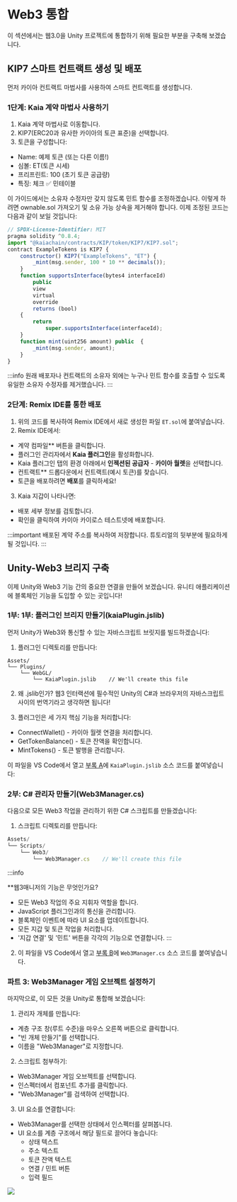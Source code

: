 # Web3 통합

이 섹션에서는 웹3.0을 Unity 프로젝트에 통합하기 위해 필요한 부분을 구축해 보겠습니다.

## KIP7 스마트 컨트랙트 생성 및 배포

먼저 카이아 컨트랙트 마법사를 사용하여 스마트 컨트랙트를 생성합니다.

### 1단계: Kaia 계약 마법사 사용하기

1. Kaia 계약 마법사로 이동합니다.
2. KIP7(ERC20과 유사한 카이아의 토큰 표준)을 선택합니다.
3. 토큰을 구성합니다:
  - Name: 예제 토큰 (또는 다른 이름!)
  - 심볼: ET(토큰 시세)
  - 프리프린트: 100 (초기 토큰 공급량)
  - 특징: 체크 ✅ 민테이블

이 가이드에서는 소유자 수정자만 갖지 않도록 민트 함수를 조정하겠습니다. 이렇게 하려면 ownable.sol 가져오기 및 소유 가능 상속을 제거해야 합니다. 이제 조정된 코드는 다음과 같이 보일 것입니다:

```js
// SPDX-License-Identifier: MIT
pragma solidity ^0.8.4;
import "@kaiachain/contracts/KIP/token/KIP7/KIP7.sol";
contract ExampleTokens is KIP7 {
    constructor() KIP7("ExampleTokens", "ET") {
        _mint(msg.sender, 100 * 10 ** decimals());
    }
    function supportsInterface(bytes4 interfaceId)
        public
        view
        virtual
        override
        returns (bool)
    {
        return
            super.supportsInterface(interfaceId);
    }
    function mint(uint256 amount) public  {
        _mint(msg.sender, amount);
    }
}
```

:::info
원래 배포자나 컨트랙트의 소유자 외에는 누구나 민트 함수를 호출할 수 있도록 유일한 소유자 수정자를 제거했습니다.
:::

### 2단계: Remix IDE를 통한 배포

1. 위의 코드를 복사하여 Remix IDE에서 새로 생성한 파일 `ET.sol`에 붙여넣습니다.
2. Remix IDE에서:
  - 계약 컴파일\*\* 버튼을 클릭합니다.
  - 플러그인 관리자에서 **Kaia 플러그인**을 활성화합니다.
  - Kaia 플러그인 탭의 환경 아래에서 **인젝션된 공급자** - **카이아 월렛**을 선택합니다.
  - 컨트랙트\*\* 드롭다운에서 컨트랙트(예시 토큰)를 찾습니다.
  - 토큰을 배포하려면 **배포**를 클릭하세요!
3. Kaia 지갑이 나타나면:
  - 배포 세부 정보를 검토합니다.
  - 확인을 클릭하여 카이아 카이로스 테스트넷에 배포합니다.

:::important
배포된 계약 주소를 복사하여 저장합니다. 튜토리얼의 뒷부분에 필요하게 될 것입니다.
:::

## Unity-Web3 브리지 구축

이제 Unity와 Web3 기능 간의 중요한 연결을 만들어 보겠습니다. 유니티 애플리케이션에 블록체인 기능을 도입할 수 있는 곳입니다!

### 1부: 1부: 플러그인 브리지 만들기(kaiaPlugin.jslib)

먼저 Unity가 Web3와 통신할 수 있는 자바스크립트 브릿지를 빌드하겠습니다:

1. 플러그인 디렉토리를 만듭니다:

```
Assets/
└── Plugins/
    └── WebGL/
        └── KaiaPlugin.jslib    // We'll create this file
```

2. 왜 .jslib인가? 웹3 인터랙션에 필수적인 Unity의 C#과 브라우저의 자바스크립트 사이의 번역기라고 생각하면 됩니다!

3. 플러그인은 세 가지 핵심 기능을 처리합니다:
  - ConnectWallet() - 카이아 월렛 연결을 처리합니다.
  - GetTokenBalance() - 토큰 잔액을 확인합니다.
  - MintTokens() - 토큰 발행을 관리합니다.

이 파일을 VS Code에서 열고 [부록 A](../minidapps/convert-unity-liff.md#appendix-a)에 `KaiaPlugin.jslib` 소스 코드를 붙여넣습니다:

### 2부: C# 관리자 만들기(Web3Manager.cs)

다음으로 모든 Web3 작업을 관리하기 위한 C# 스크립트를 만들겠습니다:

1. 스크립트 디렉토리를 만듭니다:

```js
Assets/
└── Scripts/
    └── Web3/
        └── Web3Manager.cs    // We'll create this file
```

:::info

\*\*웹3매니저의 기능은 무엇인가요?

- 모든 Web3 작업의 주요 지휘자 역할을 합니다.
- JavaScript 플러그인과의 통신을 관리합니다.
- 블록체인 이벤트에 따라 UI 요소를 업데이트합니다.
- 모든 지갑 및 토큰 작업을 처리합니다.
- '지갑 연결' 및 '민트' 버튼을 각각의 기능으로 연결합니다.
  :::

2. 이 파일을 VS Code에서 열고 [부록 B](convert-unity-liff.md#appendix-b)에 `Web3Manager.cs` 소스 코드를 붙여넣습니다.

### 파트 3: Web3Manager 게임 오브젝트 설정하기

마지막으로, 이 모든 것을 Unity로 통합해 보겠습니다:

1. 관리자 개체를 만듭니다:
  - 계층 구조 창(루트 수준)을 마우스 오른쪽 버튼으로 클릭합니다.
  - "빈 개체 만들기"를 선택합니다.
  - 이름을 "Web3Manager"로 지정합니다.
2. 스크립트 첨부하기:
  - Web3Manager 게임 오브젝트를 선택합니다.
  - 인스펙터에서 컴포넌트 추가를 클릭합니다.
  - "Web3Manager"를 검색하여 선택합니다.
3. UI 요소를 연결합니다:
  - Web3Manager를 선택한 상태에서 인스펙터를 살펴봅니다.
  - UI 요소를 계층 구조에서 해당 필드로 끌어다 놓습니다:
    - 상태 텍스트
    - 주소 텍스트
    - 토큰 잔액 텍스트
    - 연결 / 민트 버튼
    - 입력 필드

![](/img/minidapps/unity-minidapp/connect_ui_manager.png)
